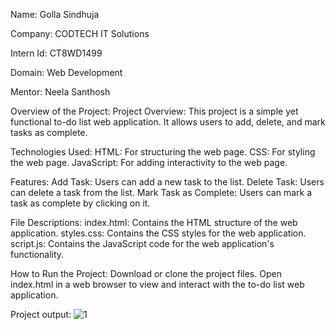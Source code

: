 Name: Golla Sindhuja

Company: CODTECH IT Solutions

Intern Id: CT8WD1499

Domain: Web Development

Mentor: Neela Santhosh


Overview of the Project:
Project Overview: This project is a simple yet functional to-do list web application. It allows users to add, delete, and mark tasks as complete.

Technologies Used: HTML: For structuring the web page. CSS: For styling the web page. JavaScript: For adding interactivity to the web page.

Features: Add Task: Users can add a new task to the list. Delete Task: Users can delete a task from the list. Mark Task as Complete: Users can mark a task as complete by clicking on it.

File Descriptions: index.html: Contains the HTML structure of the web application. styles.css: Contains the CSS styles for the web application. script.js: Contains the JavaScript code for the web application's functionality.

How to Run the Project: Download or clone the project files. Open index.html in a web browser to view and interact with the to-do list web application.

Project output:
![1](https://github.com/user-attachments/assets/931cdc25-b6f2-4ba4-9fd7-eb7666266d26)
